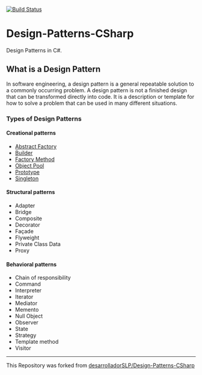 [![Build Status](https://travis-ci.org/AlessandroMilan/Design-Patterns-CSharp.svg?branch=master)](https://travis-ci.org/AlessandroMilan/Design-Patterns-CSharp)
# Design-Patterns-CSharp
Design Patterns in C#.

## What is a Design Pattern
In software engineering, a design pattern is a general repeatable solution to a commonly occurring problem.
A design pattern is not a finished design that can be transformed directly into code. 
It is a description or template for how to solve a problem that can be used in many different situations.

### Types of Design Patterns
#### Creational patterns
- [Abstract Factory](/src/AbstractFactory)
- [Builder](/src/Builder)
- [Factory Method](/src/FactoryMethod)
- [Object Pool](/src/ObjectPool)
- [Prototype](/src/Prototype)
- [Singleton](/src/Singleton)
#### Structural patterns
- Adapter
- Bridge
- Composite
- Decorator
- Façade
- Flyweight
- Private Class Data
- Proxy
#### Behavioral patterns
- Chain of responsibility
- Command
- Interpreter
- Iterator
- Mediator
- Memento
- Null Object
- Observer
- State
- Strategy
- Template method
- Visitor

---
This Repository was forked from [desarrolladorSLP/Design-Patterns-CSharp](https://github.com/desarrolladorSLP/Design-Patterns-CSharp)

